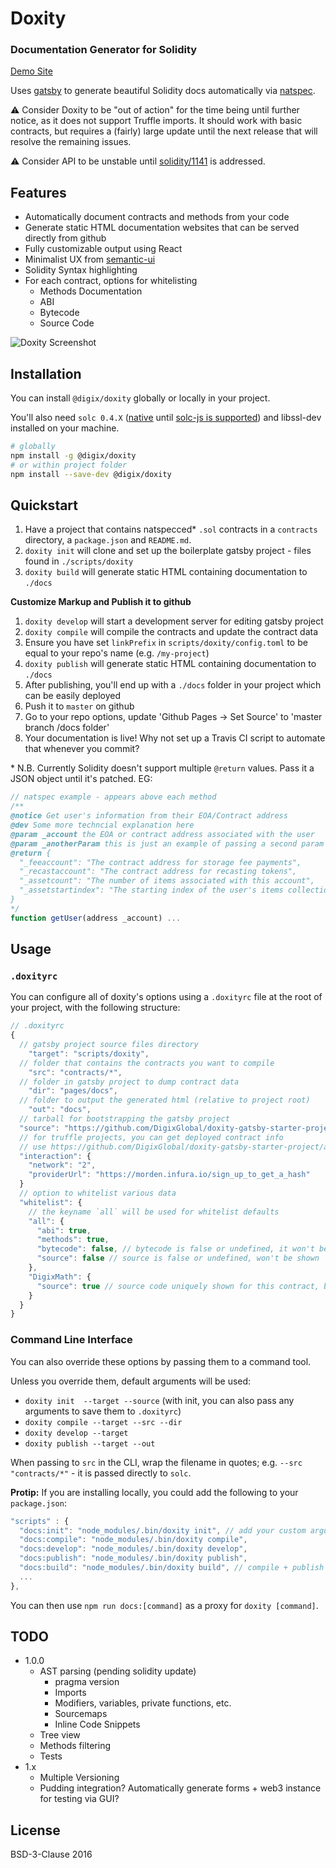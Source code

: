 # Doxity

### Documentation Generator for Solidity

[Demo Site](https://hitchcott.github.io/doxity-demo/docs/MetaCoin/)

Uses [gatsby](https://github.com/gatsbyjs/gatsby) to generate beautiful Solidity docs automatically via [natspec](https://github.com/ethereum/wiki/wiki/Ethereum-Natural-Specification-Format).

⚠️  Consider Doxity to be "out of action" for the time being until further notice, as it does not support Truffle imports. It should work with basic contracts, but requires a (fairly) large update until the next release that will resolve the remaining issues.

⚠️  Consider API to be unstable until [solidity/1141](https://github.com/ethereum/solidity/issues/1141) is addressed.

## Features

* Automatically document contracts and methods from your code
* Generate static HTML documentation websites that can be served directly from github
* Fully customizable output using React
* Minimalist UX from [semantic-ui](https://github.com/Semantic-Org/Semantic-UI-React)
* Solidity Syntax highlighting
* For each contract, options for whitelisting
  * Methods Documentation
  * ABI
  * Bytecode
  * Source Code

![Doxity Screenshot](http://i.imgur.com/4ojFGfs.png)

## Installation

You can install `@digix/doxity` globally or locally in your project.

You'll also need `solc 0.4.X` ([native](http://solidity.readthedocs.io/en/develop/installing-solidity.html#binary-packages) until [solc-js is supported](https://github.com/ethereum/solc-js/issues/70)) and libssl-dev installed on your machine.

```bash
# globally
npm install -g @digix/doxity
# or within project folder
npm install --save-dev @digix/doxity
```

## Quickstart

1. Have a project that contains natspecced* `.sol` contracts in a `contracts` directory, a `package.json` and `README.md`.
1. `doxity init` will clone and set up the boilerplate gatsby project - files found in `./scripts/doxity`
1. `doxity build` will generate static HTML containing documentation to `./docs`

**Customize Markup and Publish it to github**

1. `doxity develop` will start a development server for editing gatsby project
1. `doxity compile` will compile the contracts and update the contract data
1. Ensure you have set `linkPrefix` in `scripts/doxity/config.toml` to be equal to your repo's name (e.g. `/my-project`)
1. `doxity publish` will generate static HTML containing documentation to `./docs`
1. After publishing, you'll end up with a `./docs` folder in your project which can be easily deployed
1. Push it to `master` on github
1. Go to your repo options, update 'Github Pages -> Set Source' to 'master branch /docs folder'
1. Your documentation is live! Why not set up a Travis CI script to automate that whenever you commit?

\* N.B. Currently Solidity doesn't support multiple `@return` values. Pass it a JSON object until it's patched. EG:

```javascript
// natspec example - appears above each method
/**
@notice Get user's information from their EOA/Contract address
@dev Some more techncial explanation here
@param _account the EOA or contract address associated with the user
@param _anotherParam this is just an example of passing a second param
@return {
  "_feeaccount": "The contract address for storage fee payments",
  "_recastaccount": "The contract address for recasting tokens",
  "_assetcount": "The number of items associated with this account",
  "_assetstartindex": "The starting index of the user's items collection"
}
*/
function getUser(address _account) ...
```

## Usage

### `.doxityrc`

You can configure all of doxity's options using a `.doxityrc` file at the root of your project, with the following structure:

```javascript
// .doxityrc
{
  // gatsby project source files directory
	"target": "scripts/doxity",
  // folder that contains the contracts you want to compile
	"src": "contracts/*",
  // folder in gatsby project to dump contract data
	"dir": "pages/docs",
  // folder to output the generated html (relative to project root)
	"out": "docs",
  // tarball for bootstrapping the gatsby project
  "source": "https://github.com/DigixGlobal/doxity-gatsby-starter-project/archive/9445d59056058159ce25d7cd1643039523718553.tar.gz",
  // for truffle projects, you can get deployed contract info
  // use https://github.com/DigixGlobal/doxity-gatsby-starter-project/archive/74df3b2b7a2484714540e4a9153a8f1d0f95a380.tar.gz for experimental interactive mode!
  "interaction": {
    "network": "2",
    "providerUrl": "https://morden.infura.io/sign_up_to_get_a_hash"
  }
  // option to whitelist various data
  "whitelist": {
    // the keyname `all` will be used for whitelist defaults
    "all": {
      "abi": true,
      "methods": true,
      "bytecode": false, // bytecode is false or undefined, it won't be shown
      "source": false // source is false or undefined, won't be shown
    },
    "DigixMath": {
      "source": true // source code uniquely shown for this contract, bytecode still hidden
    }
  }
}
```

### Command Line Interface

You can also override these options by passing them to a command tool.

Unless you override them, default arguments will be used:

- `doxity init  --target --source` (with init, you can also pass any arguments to save them to `.doxityrc`)
- `doxity compile --target --src --dir`
- `doxity develop --target`
- `doxity publish --target --out`

When passing to `src` in the CLI, wrap the filename in quotes; e.g. `--src "contracts/*"` - it is passed directly to `solc`.

**Protip:** If you are installing locally, you could add the following to your `package.json`:

```javascript
"scripts" : {
  "docs:init": "node_modules/.bin/doxity init", // add your custom arguments (see API below)
  "docs:compile": "node_modules/.bin/doxity compile",
  "docs:develop": "node_modules/.bin/doxity develop",
  "docs:publish": "node_modules/.bin/doxity publish",
  "docs:build": "node_modules/.bin/doxity build", // compile + publish
  ...
},
```

You can then use `npm run docs:[command]` as a proxy for `doxity [command]`.

## TODO

* 1.0.0
  * AST parsing (pending solidity update)
    * pragma version
    * Imports
    * Modifiers, variables, private functions, etc.
    * Sourcemaps
    * Inline Code Snippets
  * Tree view
  * Methods filtering
  * Tests
* 1.x
  * Multiple Versioning
  * Pudding integration? Automatically generate forms + web3 instance for testing via GUI?

## License

BSD-3-Clause 2016
